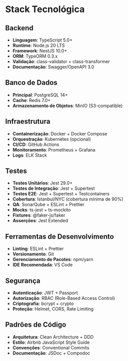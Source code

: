 # Stack Tecnológica

## Backend
- **Linguagem**: TypeScript 5.0+
- **Runtime**: Node.js 20 LTS
- **Framework**: NestJS 10.0+
- **ORM**: TypeORM 0.3.x
- **Validação**: class-validator + class-transformer
- **Documentação**: Swagger/OpenAPI 3.0

## Banco de Dados
- **Principal**: PostgreSQL 14+
- **Cache**: Redis 7.0+
- **Armazenamento de Objetos**: MinIO (S3-compatible)

## Infraestrutura
- **Containerização**: Docker + Docker Compose
- **Orquestração**: Kubernetes (opcional)
- **CI/CD**: GitHub Actions
- **Monitoramento**: Prometheus + Grafana
- **Logs**: ELK Stack

## Testes
- **Testes Unitários**: Jest 29.0+
- **Testes de Integração**: Jest + Supertest
- **Testes E2E**: Jest + Supertest + Testcontainers
- **Cobertura**: Istanbul/NYC (cobertura mínima de 90%)
- **QA**: SonarQube + ESLint + Prettier
- **Mocks**: ts-jest + ts-mockito
- **Fixtures**: @faker-js/faker
- **Asserções**: Jest Extended

## Ferramentas de Desenvolvimento
- **Linting**: ESLint + Prettier
- **Versionamento**: Git
- **Gerenciamento de Pacotes**: npm/yarn
- **IDE Recomendada**: VS Code

## Segurança
- **Autenticação**: JWT + Passport
- **Autorização**: RBAC (Role-Based Access Control)
- **Criptografia**: bcrypt + crypto
- **Proteção**: Helmet, CORS, Rate Limiting

## Padrões de Código
- **Arquitetura**: Clean Architecture + DDD
- **Estilo**: Airbnb JavaScript Style Guide
- **Convenções**: Conventional Commits
- **Documentação**: JSDoc + Compodoc
